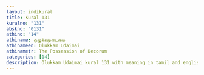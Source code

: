 ```yaml
---
layout: indikural
title: Kural 131
kuralno: "131"
abskno: "0131"
athino: "14"
athiname: ஒழுக்கமுடைமை
athinameen: Olukkam Udaimai
athinametr: The Possession of Decorum
categories: [14]
description: Olukkam Udaimai kural 131 with meaning in tamil and english 
---
```


